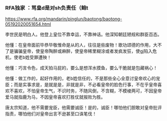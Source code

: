### RFA独家 ：骂皇d是对sh负责任（鲍t
https://www.rfa.org/mandarin/pinglun/baotong/baotong-05192020051654.html

李世民是明白人。他登上皇位不靠幸运，不靠神话。他深知朝廷陋规和群臣百态。

他懂：在皇帝面前毕恭毕敬惟命是从的人，往往是些废物！歌功颂德的作用，大不了是骗骗皇帝，使皇帝陶醉或麻醉，使皇帝稀里糊涂或者发疯发狂，使gj陷入危机，使老b姓受罪遭殃！

他懂：巧言令色，成天拍马屁的，要么是想浑水摸鱼，要么干脆就是包藏祸心！

他懂：做工作的，起好作用的，老b姓信任的，不是那些全心全意讨皇帝欢心的宠臣；而是实事求是，是就是是，非就是非，不必看皇帝的脸色行事，不在乎皇帝喜欢不喜欢，不怕皇帝生气，不识时务，不随风倒，不含糊，不模棱两可，不因皇帝爱马就指鹿为马，不因皇帝喜欢打胜仗就报败为胜。

唐太宗知道，他不需要宠臣，他需要诚臣！是的，诚臣！哪怕他们胆敢对皇帝批评指责，哪怕他们对皇帝出言不逊甚至口诛笔伐！
